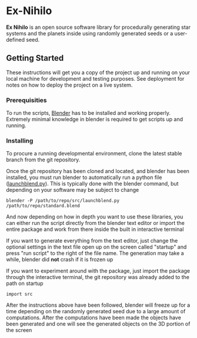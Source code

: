 # Ex-Nihilo

**Ex Nihilo** is an open source software library for procedurally generating star systems and the planets inside using randomly generated seeds or a user-defined seed. 

## Getting Started

These instructions will get you a copy of the project up and running on your local machine for development and testing purposes. See deployment for notes on how to deploy the project on a live system.

### Prerequisities

To run the scripts, [Blender](www.blender.org) has to be installed and working properly. Extremely minimal knowledge in blender is required to get scripts up and running.

### Installing

To procure a running developmental environment, clone the latest stable branch from the git repository.

Once the git repository has been cloned and located, and blender has been installed, you must run blender to automatically run a python file ([launchblend.py](src/launchblend.py)). This is typically done with the blender command, but depending on your software may be subject to change

```
blender -P /path/to/repo/src/launchblend.py /path/to/repo/standard.blend
```

And now depending on how in depth you want to use these libraries, you can either run the script directly from the blender text editor or import the entire package and work from there inside the built in interactive terminal

If you want to generate everything from the text editor, just change the optional settings in the text file open up on the screen called "startup" and press "run script" to the right of the file name. The generation may take a while, blender did **not** crash if it is frozen up

If you want to experiment around with the package, just import the package through the interactive terminal, the git repository was already added to the path on startup

```
import src
```

After the instructions above have been followed, blender will freeze up for a time depending on the randomly generated seed due to a large amount of computations. After the computations have been made the objects have been generated and one will see the generated objects on the 3D portion of the screen

[comment]: <> (## Running the tests)
[comment]: <> ()
[comment]: <> (Explain how to run the automated tests for this system)
[comment]: <> ()
[comment]: <> (### Break down into end to end tests)
[comment]: <> ()
[comment]: <> (Explain what these tests test and why)
[comment]: <> ()
[comment]: <> (```)
[comment]: <> (Give an example)
[comment]: <> (```)
[comment]: <> ()
[comment]: <> (### And coding style tests)
[comment]: <> ()
[comment]: <> (Explain what these tests test and why)
[comment]: <> ()
